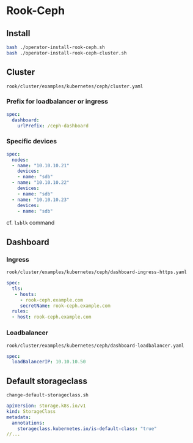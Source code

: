 # Rook-Ceph

## Install

```bash
bash ./operator-install-rook-ceph.sh
bash ./operator-install-rook-ceph-cluster.sh
```

## Cluster

`rook/cluster/examples/kubernetes/ceph/cluster.yaml`

### Prefix for loadbalancer or ingress

```yaml
spec:
  dashboard:
    urlPrefix: /ceph-dashboard
```

### Specific devices

```yaml
spec:
  nodes:
  - name: "10.10.10.21"
    devices:
    - name: "sdb"
  - name: "10.10.10.22"
    devices:
    - name: "sdb"
  - name: "10.10.10.23"
    devices:
    - name: "sdb"
```

cf. `lsblk` command

## Dashboard

### Ingress

`rook/cluster/examples/kubernetes/ceph/dashboard-ingress-https.yaml`

```yaml
spec:
  tls:
   - hosts:
     - rook-ceph.example.com
     secretName: rook-ceph.example.com
  rules:
  - host: rook-ceph.example.com
```

### Loadbalancer

`rook/cluster/examples/kubernetes/ceph/dashboard-loadbalancer.yaml`

```yaml
spec:
  loadBalancerIP: 10.10.10.50
```

## Default storageclass

`change-default-storageclass.sh`

```yaml
apiVersion: storage.k8s.io/v1
kind: StorageClass
metadata:
  annotations:
    storageclass.kubernetes.io/is-default-class: "true"
//...
```
